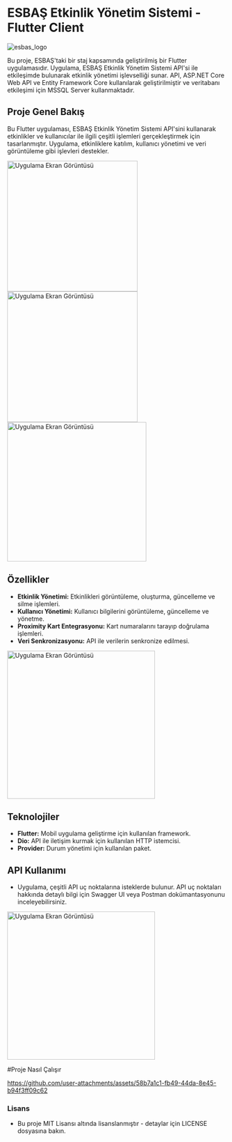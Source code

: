 # ESBAŞ Etkinlik Yönetim Sistemi - Flutter Client

![esbas_logo](https://github.com/user-attachments/assets/685d4934-4765-46fd-95bb-e69e486d8563)


Bu proje, ESBAŞ'taki bir staj kapsamında geliştirilmiş bir Flutter uygulamasıdır. Uygulama, ESBAŞ Etkinlik Yönetim Sistemi API'si ile etkileşimde bulunarak etkinlik yönetimi işlevselliği sunar. API, ASP.NET Core Web API ve Entity Framework Core kullanılarak geliştirilmiştir ve veritabanı etkileşimi için MSSQL Server kullanmaktadır.

## Proje Genel Bakış

Bu Flutter uygulaması, ESBAŞ Etkinlik Yönetim Sistemi API'sini kullanarak etkinlikler ve kullanıcılar ile ilgili çeşitli işlemleri gerçekleştirmek için tasarlanmıştır. Uygulama, etkinliklere katılım, kullanıcı yönetimi ve veri görüntüleme gibi işlevleri destekler.

<img src="https://github.com/user-attachments/assets/eb905ebf-32ee-493b-a394-87321f8be22f" alt="Uygulama Ekran Görüntüsü" width="300"/>

<img src="https://github.com/user-attachments/assets/2c367c7a-de06-41b4-a9fb-37f91f7f656b" alt="Uygulama Ekran Görüntüsü" width="300"/>


<img src="https://github.com/user-attachments/assets/baf21829-d9a9-4a28-b8b7-49711e23dba5" alt="Uygulama Ekran Görüntüsü" width="320"/>



## Özellikler

- **Etkinlik Yönetimi:** Etkinlikleri görüntüleme, oluşturma, güncelleme ve silme işlemleri.
- **Kullanıcı Yönetimi:** Kullanıcı bilgilerini görüntüleme, güncelleme ve yönetme.
- **Proximity Kart Entegrasyonu:** Kart numaralarını tarayıp doğrulama işlemleri.
- **Veri Senkronizasyonu:** API ile verilerin senkronize edilmesi.

<img src="https://github.com/user-attachments/assets/448cb79a-45df-4308-824a-b7650192419c" alt="Uygulama Ekran Görüntüsü" width="340"/>




## Teknolojiler

- **Flutter:** Mobil uygulama geliştirme için kullanılan framework.
- **Dio:** API ile iletişim kurmak için kullanılan HTTP istemcisi.
- **Provider:** Durum yönetimi için kullanılan paket.



## API Kullanımı

* Uygulama, çeşitli API uç noktalarına isteklerde bulunur. API uç noktaları hakkında detaylı bilgi için Swagger UI veya Postman dokümantasyonunu inceleyebilirsiniz.
<img src="https://github.com/user-attachments/assets/d7f598eb-bd15-4f1d-aa94-84dccc3fa2da" alt="Uygulama Ekran Görüntüsü" width="340"/>


#Proje Nasıl Çalışır


https://github.com/user-attachments/assets/58b7a1c1-fb49-44da-8e45-b94f3ff09c62









### Lisans

* Bu proje MIT Lisansı altında lisanslanmıştır - detaylar için LICENSE dosyasına bakın.
